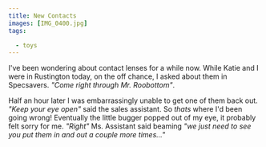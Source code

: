 ```yaml
---
title: New Contacts
images: [IMG_0400.jpg]
tags:

  - toys
---
```

I've been wondering about contact lenses for a while now. While Katie and I were in Rustington today, on the off chance, I asked about them in Specsavers. _"Come right through Mr. Roobottom"_. 

Half an hour later I was embarrassingly unable to get one of them back out. _"Keep your eye open"_ said the sales assistant. So _thats_ where I'd been going wrong! Eventually the little bugger popped out of my eye, it probably felt sorry for me. _"Right"_ Ms. Assistant said beaming _"we just need to see you put them in and out a couple more times..."_